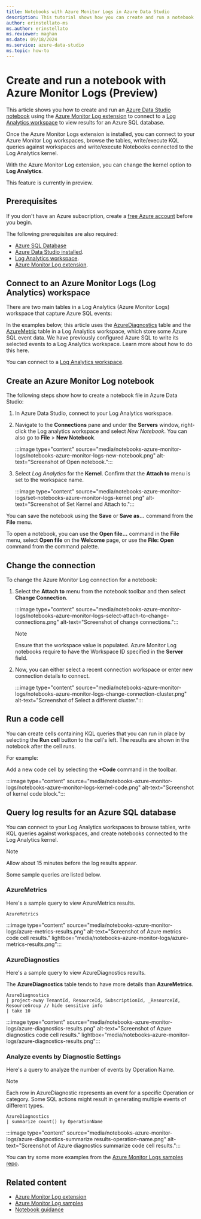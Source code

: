 ```yaml
---
title: Notebooks with Azure Monitor Logs in Azure Data Studio
description: This tutorial shows how you can create and run a notebook with Azure Monitor Logs.
author: erinstellato-ms
ms.author: erinstellato
ms.reviewer: maghan
ms.date: 09/18/2024
ms.service: azure-data-studio
ms.topic: how-to
---
```


# Create and run a notebook with Azure Monitor Logs (Preview)

This article shows you how to create and run an [Azure Data Studio notebook](./notebooks-guidance.md) using the [Azure Monitor Log extension](../extensions/azure-monitor-logs-extension.md) to connect to a [Log Analytics workspace](/azure/azure-monitor/logs/log-analytics-overview) to view results for an Azure SQL database.

Once the Azure Monitor Logs extension is installed, you can connect to your Azure Monitor Log workspaces, browse the tables, write/execute KQL queries against workspaces and write/execute Notebooks connected to the Log Analytics kernel.

With the Azure Monitor Log extension, you can change the kernel option to **Log Analytics**.

This feature is currently in preview.

## Prerequisites

If you don't have an Azure subscription, create a [free Azure account](https://azure.microsoft.com/free/) before you begin.

The following prerequisites are also required:

- [Azure SQL Database](/azure/azure-sql/database/single-database-create-quickstart?tabs=azure-portal)
- [Azure Data Studio installed](../download-azure-data-studio.md).
- [Log Analytics workspace](/azure/azure-monitor/logs/data-platform-logs#log-analytics-workspaces).
- [Azure Monitor Log extension](../extensions/azure-monitor-logs-extension.md).

## Connect to an Azure Monitor Logs (Log Analytics) workspace

There are two main tables in a Log Analytics (Azure Monitor Logs) workspace that capture Azure SQL events:

In the examples below, this article uses the [AzureDiagnostics](/azure/azure-monitor/reference/tables/azurediagnostics#azure-diagnostics-mode) table and the [AzureMetric](/azure/azure-monitor/reference/tables/azuremetrics#resource-types) table in a Log Analytics workspace, which store some Azure SQL event data. We have previously configured Azure SQL to write its selected events to a Log Analytics workspace. Learn more about how to do this here.

You can connect to a [Log Analytics workspace](/azure/azure-monitor/logs/data-platform-logs#log-analytics-workspaces).

## Create an Azure Monitor Log notebook

The following steps show how to create a notebook file in Azure Data Studio:

1. In Azure Data Studio, connect to your Log Analytics workspace.

1. Navigate to the **Connections** pane and under the **Servers** window, right-click the Log analytics workspace and select *New Notebook*. You can also go to **File** > **New Notebook**.

    :::image type="content" source="media/notebooks-azure-monitor-logs/notebooks-azure-monitor-logs-new-notebook.png" alt-text="Screenshot of Open notebook.":::

1. Select *Log Analytics* for the **Kernel**. Confirm that the **Attach to** menu is set to the workspace name.

    :::image type="content" source="media/notebooks-azure-monitor-logs/set-notebooks-azure-monitor-logs-kernel.png" alt-text="Screenshot of Set Kernel and Attach to.":::

You can save the notebook using the **Save** or **Save as...** command from the **File** menu.

To open a notebook, you can use the **Open file...** command in the **File** menu, select **Open file** on the **Welcome** page, or use the **File: Open** command from the command palette.

## Change the connection

To change the Azure Monitor Log connection for a notebook:

1. Select the **Attach to** menu from the notebook toolbar and then select **Change Connection**.

   :::image type="content" source="media/notebooks-azure-monitor-logs/notebooks-azure-monitor-logs-select-attach-to-change-connections.png" alt-text="Screenshot of change connections.":::

   > [!NOTE]  
   > Ensure that the workspace value is populated. Azure Monitor Log notebooks require to have the Workspace ID specified in the **Server** field.

1. Now, you can either select a recent connection workspace or enter new connection details to connect.

   :::image type="content" source="media/notebooks-azure-monitor-logs/notebooks-azure-monitor-logs-change-connection-cluster.png" alt-text="Screenshot of Select a different cluster.":::

## Run a code cell

You can create cells containing KQL queries that you can run in place by selecting the **Run cell** button to the cell's left. The results are shown in the notebook after the cell runs.

For example:

Add a new code cell by selecting the **+Code** command in the toolbar.

   :::image type="content" source="media/notebooks-azure-monitor-logs/notebooks-azure-monitor-logs-kernel-code.png" alt-text="Screenshot of kernel code block.":::

## Query log results for an Azure SQL database

You can connect to your Log Analytics workspaces to browse tables, write KQL queries against workspaces, and create notebooks connected to the Log Analytics kernel.

> [!NOTE]  
> Allow about 15 minutes before the log results appear.

Some sample queries are listed below.

### AzureMetrics

Here's a sample query to view AzureMetrics results.

```kusto
AzureMetrics
```

   :::image type="content" source="media/notebooks-azure-monitor-logs/azure-metrics-results.png" alt-text="Screenshot of Azure metrics code cell results." lightbox="media/notebooks-azure-monitor-logs/azure-metrics-results.png":::

### AzureDiagnostics

Here's a sample query to view AzureDiagnostics results.

The **AzureDiagnostics** table tends to have more details than **AzureMetrics**.

```kusto
AzureDiagnostics
| project-away TenantId, ResourceId, SubscriptionId, _ResourceId, ResourceGroup // hide sensitive info
| take 10
```

   :::image type="content" source="media/notebooks-azure-monitor-logs/azure-diagnostics-results.png" alt-text="Screenshot of Azure diagnostics code cell results." lightbox="media/notebooks-azure-monitor-logs/azure-diagnostics-results.png":::

### Analyze events by Diagnostic Settings

Here's a query to analyze the number of events by Operation Name.

> [!NOTE]  
> Each row in AzureDiagnostic represents an event for a specific Operation or category. Some SQL actions might result in generating multiple events of different types.

```kusto
AzureDiagnostics
| summarize count() by OperationName
```

   :::image type="content" source="media/notebooks-azure-monitor-logs/azure-diagnostics-summarize results-operation-name.png" alt-text="Screenshot of Azure diagnostics summarize code cell results.":::

You can try some more examples from the [Azure Monitor Logs samples repo](https://github.com/MsSQLGirl/jubilant-data-wizards/blob/main/Simple%20Demo/KQL%20Notebooks/AzureMonitorLogsSample.ipynb).

## Related content

- [Azure Monitor Log extension](../extensions/azure-monitor-logs-extension.md)
- [Azure Monitor Log samples](https://github.com/MsSQLGirl/jubilant-data-wizards/blob/main/Simple%20Demo/KQL%20Notebooks/AzureMonitorLogsSample.ipynb)
- [Notebook guidance](notebooks-guidance.md)
